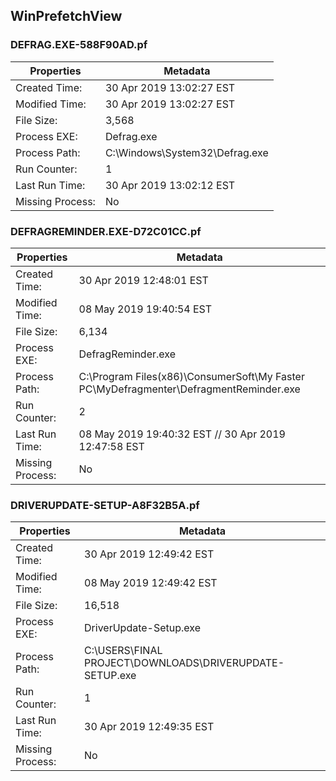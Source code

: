 ## WinPrefetchView
### DEFRAG.EXE-588F90AD.pf
| Properties | Metadata |
| - | - |
|Created Time:|     30 Apr 2019 13:02:27 EST|
|Modified Time:|    30 Apr 2019 13:02:27 EST|
|File Size:|        3,568|
|Process EXE:|      Defrag.exe|
|Process Path:|     C:\Windows\System32\Defrag.exe|
|Run Counter:|      1|
|Last Run Time:|    30 Apr 2019 13:02:12 EST|
|Missing Process:|  No |

### DEFRAGREMINDER.EXE-D72C01CC.pf
| Properties | Metadata |
| - | - |
|Created Time:|     30 Apr 2019 12:48:01 EST|
|Modified Time:|    08 May 2019 19:40:54 EST|
|File Size:|        6,134|
|Process EXE:|      DefragReminder.exe|
|Process Path:|     C:\Program Files(x86)\ConsumerSoft\My Faster PC\MyDefragmenter\DefragmentReminder.exe|
|Run Counter:|      2|
|Last Run Time:|    08 May 2019 19:40:32 EST // 30 Apr 2019 12:47:58 EST|
|Missing Process:|  No |

### DRIVERUPDATE-SETUP-A8F32B5A.pf
| Properties | Metadata |
| - | - |
|Created Time:|     30 Apr 2019 12:49:42 EST|
|Modified Time:|    08 May 2019 12:49:42 EST|
|File Size:|        16,518|
|Process EXE:|      DriverUpdate-Setup.exe|
|Process Path:|     C:\USERS\FINAL PROJECT\DOWNLOADS\DRIVERUPDATE-SETUP.exe|
|Run Counter:|      1|
|Last Run Time:|    30 Apr 2019 12:49:35 EST|
|Missing Process:|  No |
